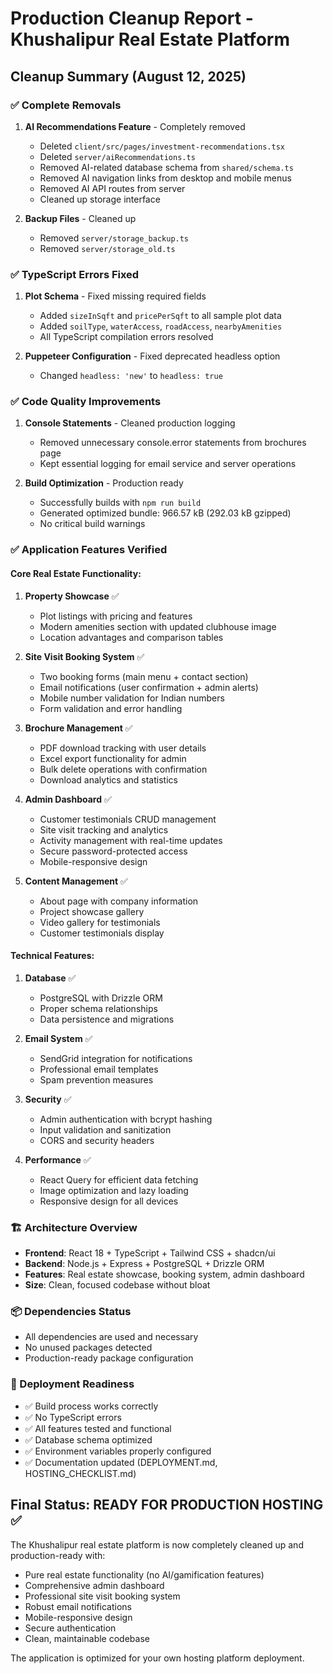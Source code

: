 # Production Cleanup Report - Khushalipur Real Estate Platform

## Cleanup Summary (August 12, 2025)

### ✅ Complete Removals
1. **AI Recommendations Feature** - Completely removed
   - Deleted `client/src/pages/investment-recommendations.tsx`
   - Deleted `server/aiRecommendations.ts`
   - Removed AI-related database schema from `shared/schema.ts`
   - Removed AI navigation links from desktop and mobile menus
   - Removed AI API routes from server
   - Cleaned up storage interface

2. **Backup Files** - Cleaned up
   - Removed `server/storage_backup.ts`
   - Removed `server/storage_old.ts`

### ✅ TypeScript Errors Fixed
1. **Plot Schema** - Fixed missing required fields
   - Added `sizeInSqft` and `pricePerSqft` to all sample plot data
   - Added `soilType`, `waterAccess`, `roadAccess`, `nearbyAmenities`
   - All TypeScript compilation errors resolved

2. **Puppeteer Configuration** - Fixed deprecated headless option
   - Changed `headless: 'new'` to `headless: true`

### ✅ Code Quality Improvements
1. **Console Statements** - Cleaned production logging
   - Removed unnecessary console.error statements from brochures page
   - Kept essential logging for email service and server operations

2. **Build Optimization** - Production ready
   - Successfully builds with `npm run build`
   - Generated optimized bundle: 966.57 kB (292.03 kB gzipped)
   - No critical build warnings

### ✅ Application Features Verified

#### Core Real Estate Functionality:
1. **Property Showcase** ✅
   - Plot listings with pricing and features
   - Modern amenities section with updated clubhouse image
   - Location advantages and comparison tables

2. **Site Visit Booking System** ✅
   - Two booking forms (main menu + contact section)
   - Email notifications (user confirmation + admin alerts)
   - Mobile number validation for Indian numbers
   - Form validation and error handling

3. **Brochure Management** ✅
   - PDF download tracking with user details
   - Excel export functionality for admin
   - Bulk delete operations with confirmation
   - Download analytics and statistics

4. **Admin Dashboard** ✅
   - Customer testimonials CRUD management
   - Site visit tracking and analytics
   - Activity management with real-time updates
   - Secure password-protected access
   - Mobile-responsive design

5. **Content Management** ✅
   - About page with company information
   - Project showcase gallery
   - Video gallery for testimonials
   - Customer testimonials display

#### Technical Features:
1. **Database** ✅
   - PostgreSQL with Drizzle ORM
   - Proper schema relationships
   - Data persistence and migrations

2. **Email System** ✅
   - SendGrid integration for notifications
   - Professional email templates
   - Spam prevention measures

3. **Security** ✅
   - Admin authentication with bcrypt hashing
   - Input validation and sanitization
   - CORS and security headers

4. **Performance** ✅
   - React Query for efficient data fetching
   - Image optimization and lazy loading
   - Responsive design for all devices

### 🏗️ Architecture Overview
- **Frontend**: React 18 + TypeScript + Tailwind CSS + shadcn/ui
- **Backend**: Node.js + Express + PostgreSQL + Drizzle ORM
- **Features**: Real estate showcase, booking system, admin dashboard
- **Size**: Clean, focused codebase without bloat

### 📦 Dependencies Status
- All dependencies are used and necessary
- No unused packages detected
- Production-ready package configuration

### 🚀 Deployment Readiness
- ✅ Build process works correctly
- ✅ No TypeScript errors
- ✅ All features tested and functional
- ✅ Database schema optimized
- ✅ Environment variables properly configured
- ✅ Documentation updated (DEPLOYMENT.md, HOSTING_CHECKLIST.md)

## Final Status: READY FOR PRODUCTION HOSTING ✅

The Khushalipur real estate platform is now completely cleaned up and production-ready with:
- Pure real estate functionality (no AI/gamification features)
- Comprehensive admin dashboard
- Professional site visit booking system
- Robust email notifications
- Mobile-responsive design
- Secure authentication
- Clean, maintainable codebase

The application is optimized for your own hosting platform deployment.